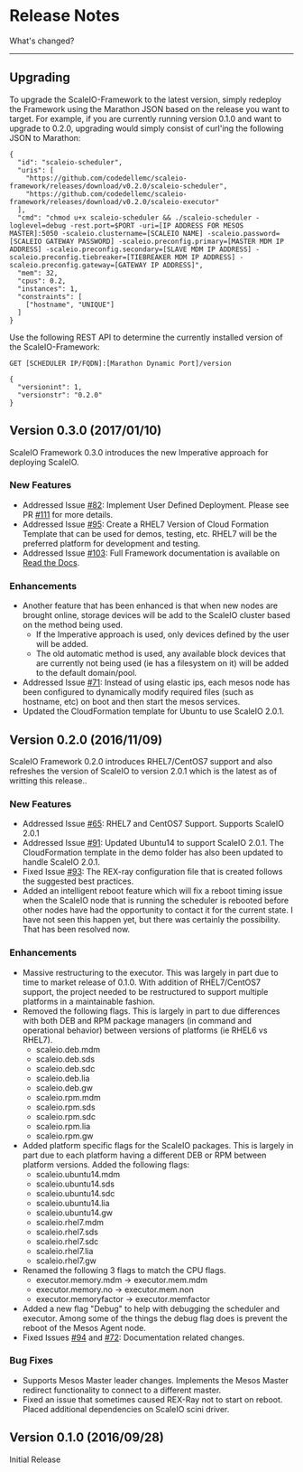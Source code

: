 # Release Notes

What's changed?

---

## Upgrading

To upgrade the ScaleIO-Framework to the latest version, simply redeploy the
Framework using the Marathon JSON based on the release you want to target. For
example, if you are currently running version 0.1.0 and want to upgrade to 0.2.0,
upgrading would simply consist of curl'ing the following JSON to Marathon:

```
{
  "id": "scaleio-scheduler",
  "uris": [
    "https://github.com/codedellemc/scaleio-framework/releases/download/v0.2.0/scaleio-scheduler",
    "https://github.com/codedellemc/scaleio-framework/releases/download/v0.2.0/scaleio-executor"
  ],
  "cmd": "chmod u+x scaleio-scheduler && ./scaleio-scheduler -loglevel=debug -rest.port=$PORT -uri=[IP ADDRESS FOR MESOS MASTER]:5050 -scaleio.clustername=[SCALEIO NAME] -scaleio.password=[SCALEIO GATEWAY PASSWORD] -scaleio.preconfig.primary=[MASTER MDM IP ADDRESS] -scaleio.preconfig.secondary=[SLAVE MDM IP ADDRESS] -scaleio.preconfig.tiebreaker=[TIEBREAKER MDM IP ADDRESS] -scaleio.preconfig.gateway=[GATEWAY IP ADDRESS]",
  "mem": 32,
  "cpus": 0.2,
  "instances": 1,
  "constraints": [
    ["hostname", "UNIQUE"]
  ]
}
```

Use the following REST API to determine the currently installed version of the
ScaleIO-Framework:

```
GET [SCHEDULER IP/FQDN]:[Marathon Dynamic Port]/version

{
  "versionint": 1,
  "versionstr": "0.2.0"
}
```

## Version 0.3.0 (2017/01/10)
ScaleIO Framework 0.3.0 introduces the new Imperative approach for deploying ScaleIO.

### New Features
- Addressed Issue [#82](https://github.com/codedellemc/scaleio-framework/issues/82): Implement User Defined Deployment. Please see PR [#111](https://github.com/codedellemc/scaleio-framework/pull/111) for more details.
- Addressed Issue [#95](https://github.com/codedellemc/scaleio-framework/issues/95): Create a RHEL7 Version of Cloud Formation Template that can be used for demos, testing, etc. RHEL7 will be the preferred platform for development and testing.
- Addressed Issue [#103](https://github.com/codedellemc/scaleio-framework/issues/103): Full Framework documentation is available on [Read the Docs](http://scaleio-framework.readthedocs.org/en/stable/).

### Enhancements
- Another feature that has been enhanced is that when new nodes are brought online, storage devices will be add to the ScaleIO cluster based on the method being used.
  - If the Imperative approach is used, only devices defined by the user will be added.
  - The old automatic method is used, any available block devices that are currently not being used (ie has a filesystem on it) will be added to the default domain/pool.
- Addressed Issue [#71](https://github.com/codedellemc/scaleio-framework/issues/71): Instead of using elastic ips, each mesos node has been configured to dynamically modify required files (such as hostname, etc) on boot and then start the mesos services.
- Updated the CloudFormation template for Ubuntu to use ScaleIO 2.0.1.

## Version 0.2.0 (2016/11/09)
ScaleIO Framework 0.2.0 introduces RHEL7/CentOS7 support and also refreshes the version of ScaleIO to version 2.0.1 which is the latest as of writting this release..

### New Features
- Addressed Issue [#65](https://github.com/codedellemc/scaleio-framework/issues/65): RHEL7 and CentOS7 Support. Supports ScaleIO 2.0.1
- Addressed Issue [#91](https://github.com/codedellemc/scaleio-framework/issues/91): Updated Ubuntu14 to support ScaleIO 2.0.1. The CloudFormation template in the demo folder has also been updated to handle ScaleIO 2.0.1.
- Fixed Issue [#93](https://github.com/codedellemc/scaleio-framework/pull/93): The REX-ray configuration file that is created follows the suggested best practices.
- Added an intelligent reboot feature which will fix a reboot timing issue when the ScaleIO node that is running the scheduler is rebooted before other nodes have had the opportunity to contact it for the current state. I have not seen this happen yet, but there was certainly the possibility. That has been resolved now.

### Enhancements
- Massive restructuring to the executor. This was largely in part due to time to market release of 0.1.0. With addition of RHEL7/CentOS7 support, the project needed to be restructured to support multiple platforms in a maintainable fashion.
- Removed the following flags. This is largely in part to due differences with both DEB and RPM package managers (in command and operational behavior) between versions of platforms (ie RHEL6 vs RHEL7).
  - scaleio.deb.mdm
  - scaleio.deb.sds
  - scaleio.deb.sdc
  - scaleio.deb.lia
  - scaleio.deb.gw
  - scaleio.rpm.mdm
  - scaleio.rpm.sds
  - scaleio.rpm.sdc
  - scaleio.rpm.lia
  - scaleio.rpm.gw
- Added platform specific flags for the ScaleIO packages. This is largely in part due to each platform having a different DEB or RPM between platform versions. Added the following flags:
  - scaleio.ubuntu14.mdm
  - scaleio.ubuntu14.sds
  - scaleio.ubuntu14.sdc
  - scaleio.ubuntu14.lia
  - scaleio.ubuntu14.gw
  - scaleio.rhel7.mdm
  - scaleio.rhel7.sds
  - scaleio.rhel7.sdc
  - scaleio.rhel7.lia
  - scaleio.rhel7.gw
- Renamed the following 3 flags to match the CPU flags.
  - executor.memory.mdm -> executor.mem.mdm
  - executor.memory.no -> executor.mem.non
  - executor.memoryfactor -> executor.memfactor
- Added a new flag "Debug" to help with debugging the scheduler and executor. Among some of the things the debug flag does is prevent the reboot of the Mesos Agent node.
- Fixed Issues [#94](https://github.com/codedellemc/scaleio-framework/issues/94) and [#72]( https://github.com/codedellemc/scaleio-framework/issues/72): Documentation related changes.

### Bug Fixes
- Supports Mesos Master leader changes. Implements the Mesos Master redirect functionality to connect to a different master.
- Fixed an issue that sometimes caused REX-Ray not to start on reboot. Placed additional dependencies on ScaleIO scini driver.

## Version 0.1.0 (2016/09/28)

Initial Release
